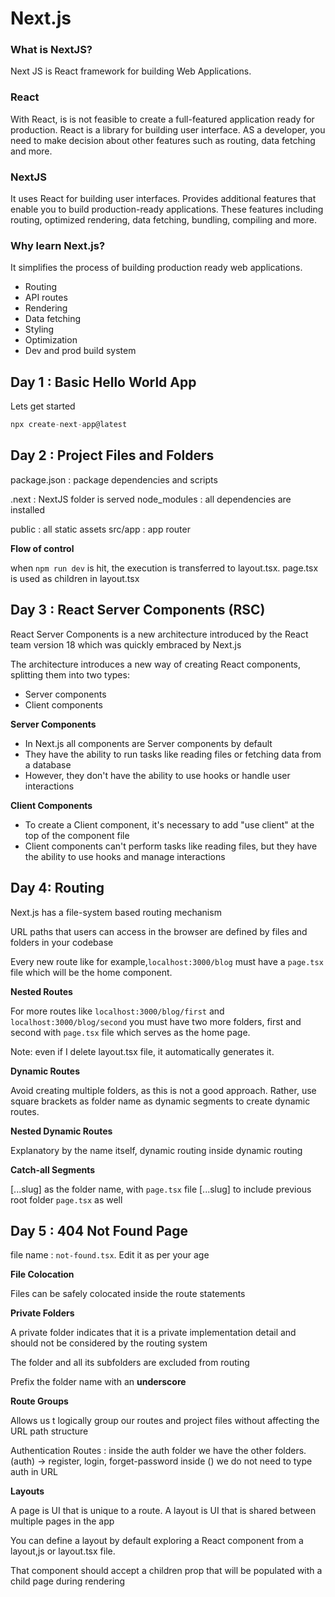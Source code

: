 # Next.js

### What is NextJS?
Next JS is React framework for building Web Applications.

### React
With React, is is not feasible to create a full-featured application ready for production. React is a library for building user interface. AS a developer, you need to make decision about other features such as routing, data fetching and more.

### NextJS
It uses React for building user interfaces. Provides additional features that enable you to build production-ready applications. These features including routing, optimized rendering, data fetching, bundling, compiling and more.

### Why learn Next.js?
It simplifies the process of building production ready web applications.

- Routing
- API routes
- Rendering 
- Data fetching
- Styling
- Optimization
- Dev and prod build system

## Day 1 : Basic Hello World App
Lets get started
```javascript
npx create-next-app@latest
```

## Day 2 : Project Files and Folders
package.json : package dependencies and scripts

.next : NextJS folder is served
node_modules : all dependencies are installed

public : all static assets
src/app : app router

**Flow of control**

when `npm run dev` is hit, the execution is transferred to layout.tsx. page.tsx is used as children in layout.tsx

## Day 3 : React Server Components (RSC)
React Server Components is a new architecture introduced by the React team version 18 which was quickly embraced by Next.js

The architecture introduces a new way of creating React components, splitting them into two types:
- Server components
- Client components

**Server Components**

- In Next.js all components are Server components by default
- They have the ability to run tasks like reading files or fetching data from a database
- However, they don't have the ability to use hooks or handle user interactions

**Client Components**

- To create a Client component, it's necessary to add "use client" at the top of the component file
- Client components can't perform tasks like reading files, but they have the ability to use hooks and manage interactions

## Day 4: Routing
Next.js has a file-system based routing mechanism

URL paths that users can access in the browser are defined by files and folders in your codebase

Every new route like for example,`localhost:3000/blog` must have a `page.tsx` file which will be the home component.

**Nested Routes**

For more routes like `localhost:3000/blog/first` and `localhost:3000/blog/second` you must have two more folders, first and second with `page.tsx` file which serves as the home page.

Note: even if I delete layout.tsx file, it automatically generates it.

**Dynamic Routes**

Avoid creating multiple folders, as this is not a good approach. Rather, use square brackets as folder name as dynamic segments to create dynamic routes.

**Nested Dynamic Routes**

Explanatory by the name itself, dynamic routing inside dynamic routing

**Catch-all Segments**

[...slug] as the folder name, with `page.tsx` file 
[...slug] to include previous root folder `page.tsx` as well

## Day 5 : 404 Not Found Page

file name : `not-found.tsx`. Edit it as per your age

**File Colocation**

Files can be safely colocated inside the route statements

**Private Folders**

A private folder indicates that it is a private implementation detail and should not be considered by the routing system

The folder and all its subfolders are excluded from routing

Prefix the folder name with an **underscore**

**Route Groups**

Allows us t logically group our routes and project files without affecting the URL path structure

Authentication Routes : inside the auth folder we have the other folders.
(auth) -> register, login, forget-password
inside () we do not need to type auth in URL

**Layouts**

A page is UI that is unique to a route.
A layout is UI that is shared between multiple pages in the app

You can define a layout by default exploring a React component from a layout,js or layout.tsx file.

That component should accept a children prop that will be populated with a child page during rendering
